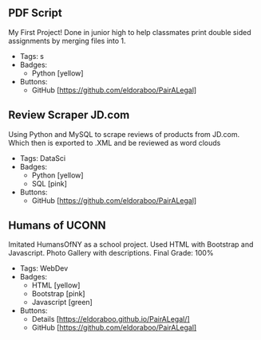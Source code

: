 ## PDF Script
My First Project! Done in junior high to help classmates print double sided assignments by merging files into 1.
- Tags: s
- Badges:
  - Python [yellow]
- Buttons:
  - GitHub [https://github.com/eldoraboo/PairALegal]

## Review Scraper JD.com
Using Python and MySQL to scrape reviews of products from JD.com. Which then is exported to .XML and be reviewed as word clouds
- Tags: DataSci
- Badges:
  - Python [yellow]
  - SQL [pink]
- Buttons:
  - GitHub [https://github.com/eldoraboo/PairALegal]

## Humans of UCONN
Imitated HumansOfNY as a school project. Used HTML with Bootstrap and Javascript. Photo Gallery with descriptions. Final Grade: 100%
- Tags: WebDev
- Badges:
  - HTML [yellow]
  - Bootstrap [pink]
  - Javascript [green]
- Buttons:
  - Details [https://eldoraboo.github.io/PairALegal/]
  - GitHub [https://github.com/eldoraboo/PairALegal]

  